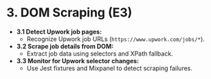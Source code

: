 # 3. DOM Scraping (E3)

- **3.1 Detect Upwork job pages:**
  - Recognize Upwork job URLs (`https://www.upwork.com/jobs/*`).
- **3.2 Scrape job details from DOM:**
  - Extract job data using selectors and XPath fallback.
- **3.3 Monitor for Upwork selector changes:**
  - Use Jest fixtures and Mixpanel to detect scraping failures. 